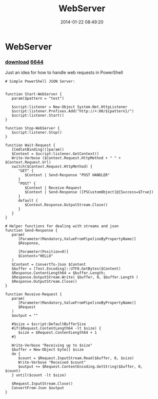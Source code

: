 ﻿---
pid:            4826
parent:         0
children:       6644
poster:         Joel Bennett
title:          WebServer
date:           2014-01-22 08:49:20
description:    Just an idea for how to handle web requests in PowerShell
format:         posh
---

# WebServer

### [download](4826.ps1)  [6644](6644.md)

Just an idea for how to handle web requests in PowerShell

```posh
# Simple PowerShell JSON Server:


function Start-WebServer {
   param($pattern = "test")

   $script:listener = New-Object System.Net.HttpListener
   $script:listener.Prefixes.Add("http://+:80/${pattern}/")
   $script:listener.Start()
}

function Stop-WebServer {
   $script:listener.Stop()
}

function Wait-Request {
   [CmdletBinding()]param()
   $Context = $script:listener.GetContext()
   Write-Verbose ($Context.Request.HttpMethod + " " + $Context.Request.Url)
   switch($Context.Request.HttpMethod) {
      "GET" {
         $Context | Send-Response "POST HANDLER"
      }
      "POST" {
         $Context | Receive-Request
         $Context | Send-Response ([PSCustomObject]@{Success=$True})
      }
      default {
         $Context.Response.OutputStream.Close()
      }
   }
}

# Helper functions for dealing with streams and json
function Send-Response {
   param(
      [Parameter(Mandatory,ValueFromPipelineByPropertyName)]
      $Response, 

      [Parameter(Position=0)]
      $Content="HELLO"
   )
   $Content = ConvertTo-Json $Content
   $buffer = [Text.Encoding]::UTF8.GetBytes($Content)
   $Response.ContentLength64 = $buffer.Length;
   $Response.OutputStream.Write( $buffer, 0, $buffer.Length )
   $Response.OutputStream.Close()
}

function Receive-Request {
   param(
      [Parameter(Mandatory,ValueFromPipelineByPropertyName)]
      $Request
   )
   $output = ""

   #$size = $script:DefaultBufferSize
   #if($Request.ContentLength64 -lt $size) {
      $size = $Request.ContentLength64 + 1
   #}

   Write-Verbose "Receiving up to $size"
   $buffer = New-Object byte[] $size
   do {
      $count = $Request.InputStream.Read($buffer, 0, $size)
      Write-Verbose "Received $count"
      $output += $Request.ContentEncoding.GetString($buffer, 0, $count)
   } until($count -lt $size)

   $Request.InputStream.Close()
   ConvertFrom-Json $output
}

```
